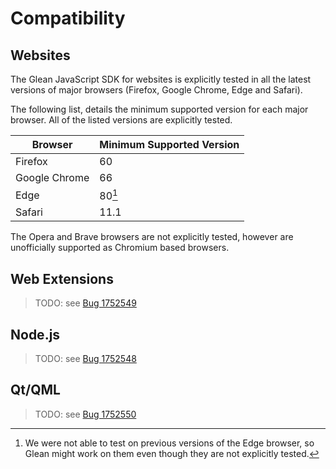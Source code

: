 # Compatibility

## Websites

The Glean JavaScript SDK for websites is explicitly tested in
all the latest versions of major browsers (Firefox, Google Chrome, Edge and Safari).

The following list, details the minimum supported version for each major browser.
All of the listed versions are explicitly tested.

| Browser | Minimum Supported Version |
|---------|---------------------------|
| Firefox | 60 |
| Google Chrome  | 66 |
| Edge    | 80[^1] |
| Safari  | 11.1 |

[^1]: We were not able to test on previous versions of the Edge browser, so Glean might work on them even though they are not explicitly tested.

The Opera and Brave browsers are not explicitly tested, however are unofficially supported
as Chromium based browsers.

## Web Extensions

> TODO: see [Bug 1752549](https://bugzilla.mozilla.org/show_bug.cgi?id=1752549)

## Node.js

> TODO: see [Bug 1752548](https://bugzilla.mozilla.org/show_bug.cgi?id=1752548)

## Qt/QML

> TODO: see [Bug 1752550](https://bugzilla.mozilla.org/show_bug.cgi?id=1752550)

